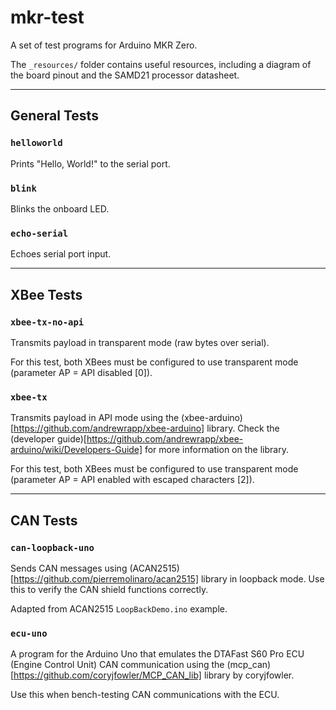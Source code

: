 # mkr-test

A set of test programs for Arduino MKR Zero.

The `_resources/` folder contains useful resources, including a diagram of the board pinout and the SAMD21 processor datasheet.

---

## General Tests

### `helloworld`

Prints "Hello, World!" to the serial port.

### `blink`

Blinks the onboard LED.

### `echo-serial`

Echoes serial port input.

---

## XBee Tests

### `xbee-tx-no-api`

Transmits payload in transparent mode (raw bytes over serial).

For this test, both XBees must be configured to use transparent mode (parameter AP = API disabled [0]).

### `xbee-tx`

Transmits payload in API mode using the (xbee-arduino)[https://github.com/andrewrapp/xbee-arduino] library.
Check the (developer guide)[https://github.com/andrewrapp/xbee-arduino/wiki/Developers-Guide] for more information on the library.

For this test, both XBees must be configured to use transparent mode (parameter AP = API enabled with escaped characters [2]).

---

## CAN Tests

### `can-loopback-uno`

Sends CAN messages using (ACAN2515)[https://github.com/pierremolinaro/acan2515] library in loopback mode. 
Use this to verify the CAN shield functions correctly.

Adapted from ACAN2515 `LoopBackDemo.ino` example.

### `ecu-uno`

A program for the Arduino Uno that emulates the DTAFast S60 Pro ECU (Engine Control Unit) CAN communication using the (mcp_can)[https://github.com/coryjfowler/MCP_CAN_lib] library by coryjfowler.

Use this when bench-testing CAN communications with the ECU.